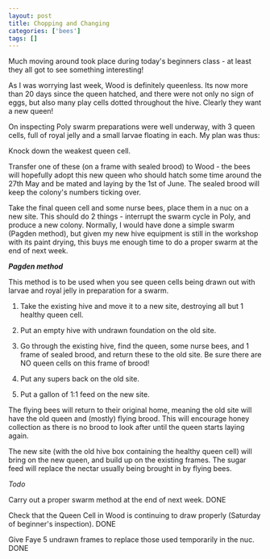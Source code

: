 ```yaml
---
layout: post
title: Chopping and Changing
categories: ['bees']
tags: []
---
```


Much moving around took place during today's beginners class - at least they all got to see something interesting!

As I was worrying last week, Wood is definitely queenless. Its now more than 20 days since the queen hatched, and there were not only no sign of eggs, but also many play cells dotted throughout the hive. Clearly they want a new queen!

  


On inspecting Poly swarm preparations were well underway, with 3 queen cells, full of royal jelly and a small larvae floating in each. My plan was thus:

  


Knock down the weakest queen cell.

  


Transfer one of these (on a frame with sealed brood) to Wood - the bees will hopefully adopt this new queen who should hatch some time around the 27th May and be mated and laying by the 1st of June. The sealed brood will keep the colony's numbers ticking over.

  


Take the final queen cell and some nurse bees, place them in a nuc on a new site. This should do 2 things - interrupt the swarm cycle in Poly, and produce a new colony. Normally, I would have done a simple swarm (Pagden method), but given my new hive equipment is still in the workshop with its paint drying, this buys me enough time to do a proper swarm at the end of next week.

  


_**Pagden method**_

  


This method is to be used when you see queen cells being drawn out with larvae and royal jelly in preparation for a swarm.

  


  

  1. Take the existing hive and move it to a new site, destroying all but 1 healthy queen cell.
  

  2. Put an empty hive with undrawn foundation on the old site.
  

  3. Go through the existing hive, find the queen, some nurse bees, and 1 frame of sealed brood, and return these to the old site. Be sure there are NO queen cells on this frame of brood!
  

  4. Put any supers back on the old site.
  

  5. Put a gallon of 1:1 feed on the new site.
  

  


The flying bees will return to their original home, meaning the old site will have the old queen and (mostly) flying brood. This will encourage honey collection as there is no brood to look after until the queen starts laying again.

  


The new site (with the old hive box containing the healthy queen cell) will bring on the new queen, and build up on the existing frames. The sugar feed will replace the nectar usually being brought in by flying bees.

  


_Todo_

  


Carry out a proper swarm method at the end of next week. DONE  
  
Check that the Queen Cell in Wood is continuing to draw properly (Saturday of beginner's inspection). DONE  
  
Give Faye 5 undrawn frames to replace those used temporarily in the nuc. DONE
